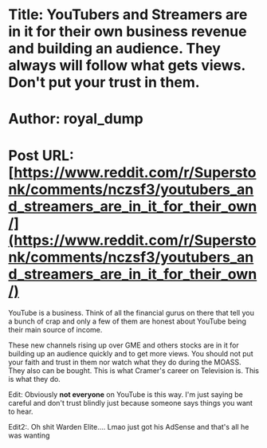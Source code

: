 # Title: YouTubers and Streamers are in it for their own business revenue and building an audience. They always will follow what gets views. Don't put your trust in them.
# Author: royal_dump
# Post URL: [https://www.reddit.com/r/Superstonk/comments/nczsf3/youtubers_and_streamers_are_in_it_for_their_own/](https://www.reddit.com/r/Superstonk/comments/nczsf3/youtubers_and_streamers_are_in_it_for_their_own/)


YouTube is a business. Think of all the financial gurus on there that tell you a bunch of crap and only a few of them are honest about YouTube being their main source of income. 

These new channels rising up over GME and others stocks are in it for building up an audience quickly and to get more views. You should not put your faith and trust in them nor watch what they do during the MOASS. They also can be bought. This is what Cramer's career on Television is. This is what they do.


Edit: Obviously **not everyone** on YouTube is this way. I'm just saying be careful and don't trust blindly just because someone says things you want to hear.

Edit2:. Oh shit Warden Elite.... Lmao just got his AdSense and that's all he was wanting